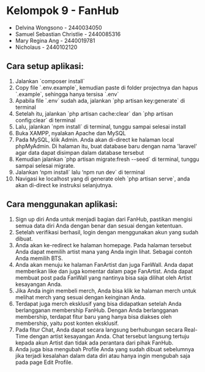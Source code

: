 # Kelompok 9 - FanHub
<ul>
    <li> Delvina Wongsono - 2440034050 </li>
    <li> Samuel Sebastian Christlie - 2440085316 </li>
    <li> Mary Regina Ang - 2440019781 </li>
    <li> Nicholaus - 2440102120 </li>
</ul>

## Cara setup aplikasi:
<ol>
    <li> Jalankan `composer install` </li>
    <li> Copy file `.env.example`, kemudian paste di folder projectnya dan hapus `.example`, sehingga hanya tersisa `.env` </li>
    <li> Apabila file `.env` sudah ada, jalankan `php artisan key:generate` di terminal </li>
    <li> Setelah itu, jalankan `php artisan cache:clear` dan `php artisan config:clear` di terminal </li>
    <li> Lalu, jalankan `npm install` di terminal, tunggu sampai selesai install </li>
    <li> Buka XAMPP, nyalakan Apache dan MySQL </li>
    <li> Pada MySQL, klik Admin. Anda akan di-direct ke halaman local phpMyAdmin. Di halaman itu, buat database baru dengan nama 'laravel' agar data dapat disimpan dalam database tersebut </li>
    <li> Kemudian jalankan `php artisan migrate:fresh --seed` di terminal, tunggu sampai selesai migrate. </li>
    <li> Jalankan ‘npm install` lalu ‘npm run dev` di terminal </li>
    <li> Navigasi ke localhost yang di generate oleh `php artisan serve`, anda akan di-direct ke instruksi selanjutnya. </li>
</ol>


## Cara menggunakan aplikasi:
<ol>
    <li> Sign up diri Anda untuk menjadi bagian dari FanHub, pastikan mengisi semua data diri Anda dengan benar dan sesuai dengan ketentuan. </li>
    <li> Setelah verifikasi berhasil, login dengan menggunakan akun yang sudah dibuat. </li>
    <li> Anda akan ke-redirect ke halaman homepage. Pada halaman tersebut Anda dapat memilih artist mana yang Anda ingin lihat. Sebagai contoh Anda memilih BTS. </li>
    <li> Anda akan menuju ke halaman FanArtist dan juga FanWall. Anda dapat memberikan like dan juga komentar dalam page FanArtist. Anda dapat membuat post pada FanWall yang nantinya bisa saja dilihat oleh Artist kesayangan Anda. </li>
    <li> Jika Anda ingin membeli merch, Anda bisa klik ke halaman merch untuk melihat merch yang sesuai dengan keinginan Anda.  </li>
    <li> Terdapat juga  merch eksklusif yang bisa didapatkan setelah Anda berlangganan membership FanHub. Dengan Anda berlangganan membership, terdapat fitur baru yang hanya bisa diakses oleh membership, yaitu post konten eksklusif. </li>
    <li> Pada fitur Chat, Anda dapat secara langsung berhubungan secara Real-Time dengan artist kesayangan Anda. Chat tersebut langsung tertuju kepada akun Artist dan tidak ada perantara dari pihak FanHub.  </li>
    <li> Anda juga bisa mengubah Profile Anda yang sudah dibuat sebelumnya jika terjadi kesalahan dalam data diri atau hanya ingin mengubah saja pada page Edit Profile. </li>
</ol>
